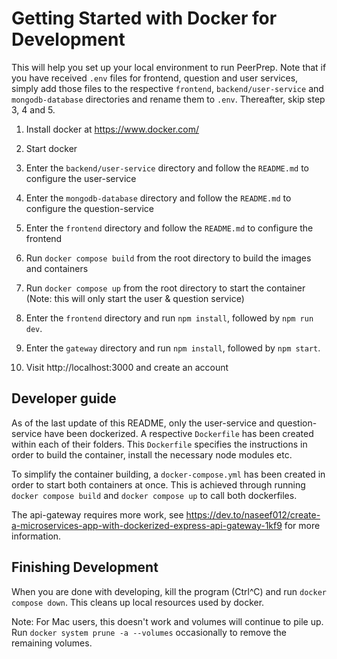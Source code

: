 # Getting Started with Docker for Development
This will help you set up your local environment to run PeerPrep. Note that if you have received `.env` files for frontend, question and user services, simply add those files to the respective `frontend`, `backend/user-service` and `mongodb-database` directories and rename them to `.env`. Thereafter, skip step 3, 4 and 5.

1. Install docker at https://www.docker.com/

2. Start docker

3. Enter the `backend/user-service` directory and follow the `README.md` to configure the user-service

4. Enter the `mongodb-database` directory and follow the `README.md` to configure the question-service

5. Enter the `frontend` directory and follow the `README.md` to configure the frontend

6. Run `docker compose build` from the root directory to build the images and containers

7. Run `docker compose up` from the root directory to start the container 
(Note: this will only start the user & question service)

8. Enter the `frontend` directory and run `npm install`, followed by `npm run dev`.

9. Enter the `gateway` directory and run `npm install`, followed by `npm start`.

10. Visit http://localhost:3000 and create an account

## Developer guide

As of the last update of this README, only the user-service and question-service have been dockerized. A respective `Dockerfile` has been created within each of their folders. This `Dockerfile` specifies the instructions in order to build the container, install the necessary node modules etc. 

To simplify the container building, a `docker-compose.yml` has been created in order to start both containers at once. This is achieved through running `docker compose build` and `docker compose up` to call both dockerfiles.

The api-gateway requires more work, see https://dev.to/naseef012/create-a-microservices-app-with-dockerized-express-api-gateway-1kf9 for more information.

## Finishing Development

When you are done with developing, kill the program (Ctrl^C) and run `docker compose down`. This cleans up local resources used by docker.

Note: For Mac users, this doesn't work and volumes will continue to pile up. Run `docker system prune -a --volumes` occasionally to remove the remaining volumes.